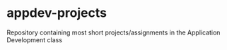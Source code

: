 # appdev-projects
Repository containing most short projects/assignments in the Application Development class
